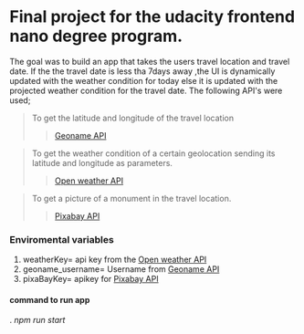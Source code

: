 # Final project for the udacity frontend nano degree program.

The goal was to build an app that takes the users travel location and travel date. If the the travel date is less tha 7days away ,the UI is dynamically updated with the weather condition for today else it is updated with the projected weather condition for the travel date. The following API's were used; 
> To get the latitude and longitude of the travel location
>>[Geoname API](http://api.geonames.org/wikipediaSearchJSON)

>To get the weather condition of a certain geolocation sending its latitude and longitude as parameters.
>>[Open weather API](https://api.weatherbit.io)

>To get a picture of a monument in the travel location.
>>[Pixabay API](https://pixabay.com)

### Enviromental variables
1. weatherKey= api key from the [Open weather API](https://api.weatherbit.io)
2. geoname_username= Username from [Geoname API](http://api.geonames.org) 
3. pixaBayKey= apikey for [Pixabay API](https://pixabay.com)

#### command to run app
. *npm run start*